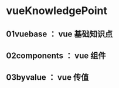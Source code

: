 # vueKnowledgePoint


## 01vuebase ： vue 基础知识点


## 02components ： vue 组件


## 03byvalue ： vue 传值


